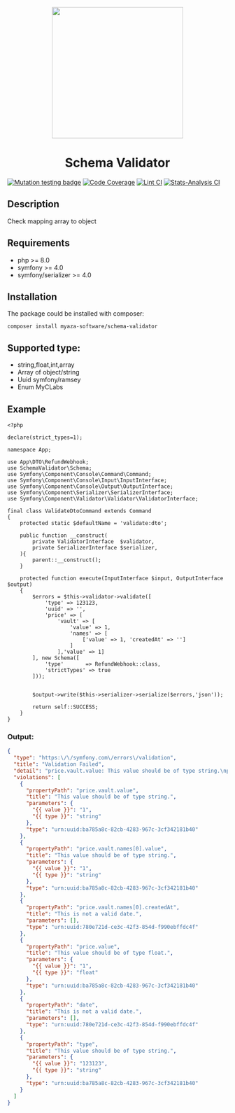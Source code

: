 <p align="center">
    <a href="https://github.com/Myaza-Software" target="_blank">
        <img src="https://myaza-software.github.io/storage/schema/icon.svg" height="300px">
    </a>
    <h1 align="center">Schema Validator</h1>
</p>

[![Mutation testing badge](https://img.shields.io/endpoint?style=flat&url=https%3A%2F%2Fbadge-api.stryker-mutator.io%2Fgithub.com%2FMyaza-Software%2FSchema-Validator%2Fmaster)](https://dashboard.stryker-mutator.io/reports/github.com/Myaza-Software/Schema-Validator/master)
[![Code Coverage](https://scrutinizer-ci.com/g/Myaza-Software/Schema-Validator/badges/coverage.png?b=master)](https://scrutinizer-ci.com/g/Myaza-Software/Schema-Validator/?branch=master)
[![Lint CI](https://github.com/Myaza-Software/Schema-Validator/actions/workflows/lint.yml/badge.svg)](https://github.com/Myaza-Software/Schema-Validator/actions/workflows/lint.yml)
[![Stats-Analysis CI](https://github.com/Myaza-Software/Schema-Validator/actions/workflows/stats-analysis.yml/badge.svg)](https://github.com/Myaza-Software/Schema-Validator/actions/workflows/stats-analysis.yml)


Description
-------------------------
Check mapping array to object


Requirements
-------------------------
- php >= 8.0
- symfony >= 4.0
- symfony/serializer >= 4.0

## Installation

The package could be installed with composer:

```
composer install myaza-software/schema-validator
```

## Supported type:
- string,float,int,array
- Array of object/string
- Uuid symfony/ramsey
- Enum MyCLabs


## Example

```injectablephp
<?php

declare(strict_types=1);

namespace App;

use App\DTO\RefundWebhook;
use SchemaValidator\Schema;
use Symfony\Component\Console\Command\Command;
use Symfony\Component\Console\Input\InputInterface;
use Symfony\Component\Console\Output\OutputInterface;
use Symfony\Component\Serializer\SerializerInterface;
use Symfony\Component\Validator\Validator\ValidatorInterface;

final class ValidateDtoCommand extends Command
{
    protected static $defaultName = 'validate:dto';

    public function __construct(
        private ValidatorInterface  $validator,
        private SerializerInterface $serializer,
    ){
        parent::__construct();
    }

    protected function execute(InputInterface $input, OutputInterface $output)
    {
        $errors = $this->validator->validate([
            'type' => 123123,
            'uuid' => '',
            'price' => [
                'vault' => [
                    'value' => 1,
                    'names' => [
                        ['value' => 1, 'createdAt' => '']
                    ]
                ],'value' => 1]
        ], new Schema([
            'type'       => RefundWebhook::class,
            'strictTypes' => true
        ]));


        $output->write($this->serializer->serialize($errors,'json'));

        return self::SUCCESS;
    }
}
```

### Output:

```json
{
  "type": "https:\/\/symfony.com\/errors\/validation",
  "title": "Validation Failed",
  "detail": "price.vault.value: This value should be of type string.\nprice.vault.names[0].value: This value should be of type string.\nprice.vault.names[0].createdAt: This is not a valid date.\nprice.value: This value should be of type float.\ndate: This is not a valid date.\ntype: This value should be of type string.",
  "violations": [
    {
      "propertyPath": "price.vault.value",
      "title": "This value should be of type string.",
      "parameters": {
        "{{ value }}": "1",
        "{{ type }}": "string"
      },
      "type": "urn:uuid:ba785a8c-82cb-4283-967c-3cf342181b40"
    },
    {
      "propertyPath": "price.vault.names[0].value",
      "title": "This value should be of type string.",
      "parameters": {
        "{{ value }}": "1",
        "{{ type }}": "string"
      },
      "type": "urn:uuid:ba785a8c-82cb-4283-967c-3cf342181b40"
    },
    {
      "propertyPath": "price.vault.names[0].createdAt",
      "title": "This is not a valid date.",
      "parameters": [],
      "type": "urn:uuid:780e721d-ce3c-42f3-854d-f990ebffdc4f"
    },
    {
      "propertyPath": "price.value",
      "title": "This value should be of type float.",
      "parameters": {
        "{{ value }}": "1",
        "{{ type }}": "float"
      },
      "type": "urn:uuid:ba785a8c-82cb-4283-967c-3cf342181b40"
    },
    {
      "propertyPath": "date",
      "title": "This is not a valid date.",
      "parameters": [],
      "type": "urn:uuid:780e721d-ce3c-42f3-854d-f990ebffdc4f"
    },
    {
      "propertyPath": "type",
      "title": "This value should be of type string.",
      "parameters": {
        "{{ value }}": "123123",
        "{{ type }}": "string"
      },
      "type": "urn:uuid:ba785a8c-82cb-4283-967c-3cf342181b40"
    }
  ]
}
```
